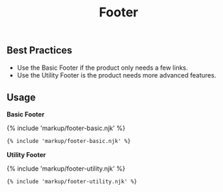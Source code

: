 ﻿---
title: Footer
summary: Footers contain links and other useful information at the bottom of a page.
tags: components, footers
layout: guide
eleventyNavigation:
  key: Footer
  parent: Components
  order: 170
  excerpt: Footers contain links and other useful information at the bottom of a page.
  img: /img/illustrations/illus-footers.svg
---

## Best Practices

- Use the Basic Footer if the product only needs a few links.
- Use the Utility Footer is the product needs more advanced features.

## Usage

**Basic Footer**

{% include 'markup/footer-basic.njk' %}

``` html
{% include 'markup/footer-basic.njk' %}
```

**Utility Footer**

{% include 'markup/footer-utility.njk' %}

``` html
{% include 'markup/footer-utility.njk' %}
```
